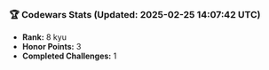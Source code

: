 ### 🏆 Codewars Stats (Updated: 2025-02-25 14:07:42 UTC)

- **Rank:** 8 kyu
- **Honor Points:** 3
- **Completed Challenges:** 1

